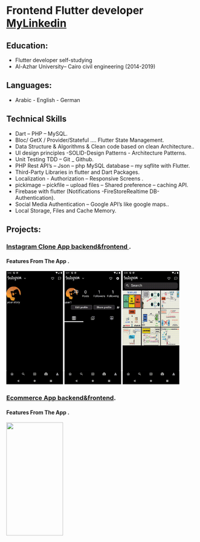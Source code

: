 # Frontend Flutter developer  [   MyLinkedin](https://www.linkedin.com/in/ahmed-mohamed-ali-6aa3492b5/)

## Education:
- Flutter developer self-studying 
- Al-Azhar University– Cairo civil engineering (2014-2019)
  
 ## Languages:
 - Arabic - English -  German		

## Technical Skills
-	Dart – PHP – MySQL.
-	Bloc/ GetX / Provider/Stateful …. Flutter State Management.
-	Data Structure & Algorithms & Clean code based on clean Architecture..
-	UI design principles -SOLID-Design Patterns - Architecture Patterns.
-	Unit Testing TDD – Git _ Github.
-	PHP Rest API’s – Json – php MySQL database – my sqflite with Flutter.
-	Third-Party Libraries in flutter and Dart Packages.
-	Localization - Authorization – Responsive Screens .
-	pickimage – pickfile – upload files – Shared preference – caching API.
-	Firebase with flutter (Notifications -FireStoreRealtime DB-Authentication).
-	Social Media Authentication – Google API’s like google maps..
-	Local Storage, Files and Cache Memory.       		

## Projects:
###  [Instagram Clone App backend&frontend ](https://github.com/ahmiidmoali/instagram_clone).

#### Features From The App .

<img src="assets/image/insta1.gif" width="150" height="300">
<img src="assets/image/insta2.gif" width="150" height="300">
<img src="assets/image/insta3.gif" width="150" height="300">


###  [Ecommerce App backend&frontend](https://github.com/ahmiidmoali/Ecommerce-App-).

#### Features From The App .

<img src="assets/image/dbannel2.gif" width="150" height="300">



